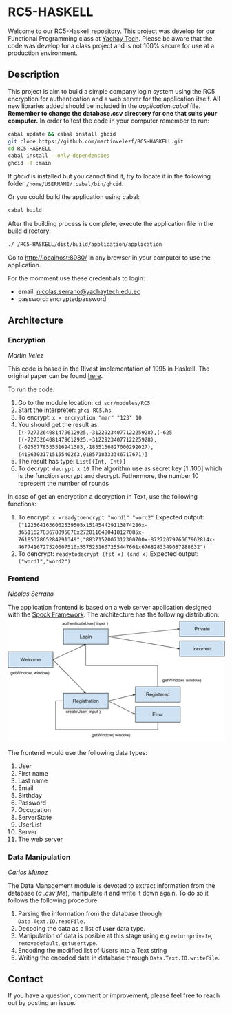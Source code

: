 # RC5-HASKELL
Welcome to our RC5-Haskell repository. This project was develop for our Functional Programming class at [Yachay Tech](https://www.yachaytech.edu.ec/). Please be aware that the code was develop for a class project and is not 100% secure for use at a production environment.

## Description
This project is aim to build a simple company login system using the RC5 encryption for authentication and a web server for the application itself. All new libraries added should be included in the *application.cabal* file. **Remember to change the database.csv directory for one that suits your computer.** In order to test the code in your computer remember to run:
```bash
cabal update && cabal install ghcid
git clone https://github.com/martinvelezf/RC5-HASKELL.git
cd RC5-HASKELL
cabal install --only-dependencies
ghcid -T :main
```
If *ghcid* is installed but you cannot find it, try to locate it in the following folder ```/home/USERNAME/.cabal/bin/ghcid```.

Or you could build the application using cabal:
```bash
cabal build
```
After the building process is complete, execute the application file in the build directory:
```bash
./ /RC5-HASKELL/dist/build/application/application
```

Go to [http://localhost:8080/](http://localhost:8080/) in any browser in your computer to use the application.

For the momment use these credentials to login:
+  email: nicolas.serrano@yachaytech.edu.ec
+  password: encryptedpassword

## Architecture
### Encryption
*Martin Velez*

This code is based in the Rivest implementation of 1995 in Haskell. The original paper can be found [here](/references/ivest1995_Chapter_TheRC5EncryptionAlgorithm.pdf).

To run the code:
1. Go to the module location: ```cd scr/modules/RC5 ```
2. Start the interpreter: ```ghci RC5.hs ```
3. To encrypt: ```x = encryption "mar" "123" 10```
4. You should get the result as: ```[(-7273264081479612925,-3122923407712225928),(-625
[(-7273264081479612925,-3122923407712225928),(-6256778535516941383,-1835156827000292027),(4196303171515540263,9185718333346717671)] ```
5. The result has type: ``` List[(Int, Int)] ```
6. To decrypt: ``` decrypt x 10 ```
The algorithm use as secret key [1..100] which is the function encrypt and decrypt. Futhermore, the number 10 represent the number of rounds

In case of get an encryption a decryption in Text, use the following functions:
1. To encrypt: ```x =readytoencrypt "word1" "word2"```
Expected output:``` ("1225641636062539505x151454429113874280x-3651162783678895878x2720116480418127085x-7618532865284291349","8837152007312300700x-8727207976567962814x-4677416727520607510x5575231667255447601x6768283349087288632")```
2. To dencrypt: ```readytodecrypt (fst x) (snd x)```
Expected output:```("word1","word2")```


### Frontend
*Nicolas Serrano*

The application frontend is based on a web server application designed with the [Spock Framework](https://www.spock.li/). The architecture has the following distribution:
![Frontend-Architecture](/references/frontend_architecture.png)

The frontend would use the following data types:
1. User
  1. First name
  1. Last name
  1. Email
  1. Birthday
  1. Password
  1. Occupation
1. ServerState
  1. UserList
1. Server
  1. The web server


### Data Manipulation
*Carlos Munoz*

The Data Management module is devoted to extract information from the database (*a .csv file*), manipulate it and write it down again. To do so it follows the following procedure:

1. Parsing the information from the database through ```Data.Text.IO.readFile.```
2. Decoding the data as a list of **```User```** data type.
3. Manipulation of  data is posible at this stage using e.g ```returnprivate```, ```removedefault```, ```getusertype```.
4. Encoding the modified list of Users into a Text string
5. Writing the encoded data in database through ```Data.Text.IO.writeFile```.

## Contact
If you have a question, comment or improvement; please feel free to reach out by posting an issue.

